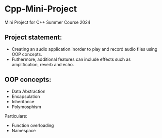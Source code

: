 # Cpp-Mini-Project
Mini Project for C++ Summer Course 2024

## Project statement: 
- Creating an audio application inorder to play and record audio files using OOP concepts.
- Futhermore, additional features can include effects such as amplification, reverb and echo.

## OOP concepts:
- Data Abstraction
- Encapsulation
- Inheritance
- Polymosphism

Particulars:
- Function overloading
- Namespace
